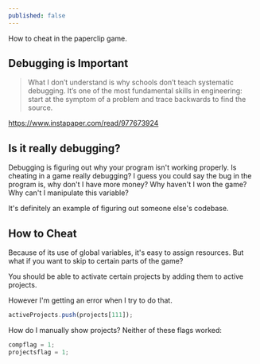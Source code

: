 ```yaml
---
published: false
---
```

How to cheat in the paperclip game.


## Debugging is Important

> What I don’t understand is why schools don’t teach systematic debugging. It’s one of the most fundamental skills in engineering: start at the symptom of a problem and trace backwards to find the source. 

https://www.instapaper.com/read/977673924


## Is it really debugging?

Debugging is figuring out why your program isn't working properly. Is cheating in a game really debugging? I guess you could say the bug in the program is, why don't I have more money? Why haven't I won the game? Why can't I manipulate this variable?

It's definitely an example of figuring out someone else's codebase.


## How to Cheat



Because of its use of global variables, it's easy to assign resources. But what if you want to skip to certain parts of the game?

You should be able to activate certain projects by adding them to active projects.

However I'm getting an error when I try to do that.


```javascript
activeProjects.push(projects[111]);
```


How do I manually show projects? Neither of these flags worked:

```javascript
compflag = 1;
projectsflag = 1;
```